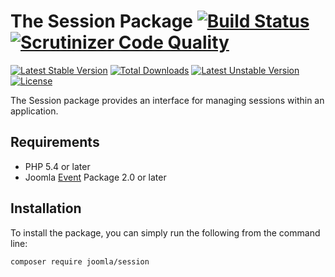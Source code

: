 # The Session Package [![Build Status](https://travis-ci.org/joomla-framework/session.png?branch=master)](https://travis-ci.org/joomla-framework/session) [![Scrutinizer Code Quality](https://scrutinizer-ci.com/g/joomla-framework/session/badges/quality-score.png?b=2.0-dev)](https://scrutinizer-ci.com/g/joomla-framework/session/?branch=2.0-dev)

[![Latest Stable Version](https://poser.pugx.org/joomla/session/v/stable)](https://packagist.org/packages/joomla/session)
[![Total Downloads](https://poser.pugx.org/joomla/session/downloads)](https://packagist.org/packages/joomla/session)
[![Latest Unstable Version](https://poser.pugx.org/joomla/session/v/unstable)](https://packagist.org/packages/joomla/session)
[![License](https://poser.pugx.org/joomla/session/license)](https://packagist.org/packages/joomla/session)

The Session package provides an interface for managing sessions within an application.

## Requirements

* PHP 5.4 or later
* Joomla [Event](https://github.com/joomla-framework/string) Package 2.0 or later

## Installation

To install the package, you can simply run the following from the command line:
           
```sh
composer require joomla/session
```
